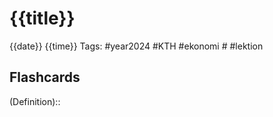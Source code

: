 # {{title}}

{{date}} {{time}}
Tags: #year2024 #KTH #ekonomi # #lektion



## Flashcards

 (Definition)::
